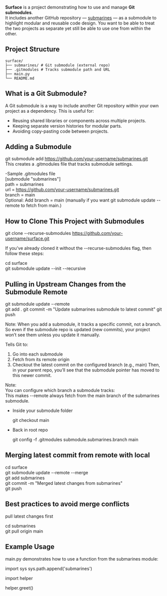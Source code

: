 **Surface** is a project demonstrating how to use and manage **Git submodules**.  
It includes another GitHub repository — [submarines](https://github.com/your-username/submarines) — as a submodule to 
highlight modular and reusable code design.
You want to be able to treat the two projects as separate yet still be able to use one from within the other.

## Project Structure
```
surface/
├── submarines/ # Git submodule (external repo)
├── .gitmodules # Tracks submodule path and URL
├── main.py
└── README.md
```

## What is a Git Submodule?

A Git submodule is a way to include another Git repository within your own project as a dependency. This is useful for:
- Reusing shared libraries or components across multiple projects.
- Keeping separate version histories for modular parts.
- Avoiding copy-pasting code between projects.

## Adding a Submodule 

git submodule add https://github.com/your-username/submarines.git  
This creates a .gitmodules file that tracks submodule settings.

-Sample .gitmodules file  
[submodule "submarines"]  
path = submarines  
url = https://github.com/your-username/submarines.git  
branch = main  
Optional: Add branch = main (manually if you want git submodule update --remote to fetch from main.)

##  How to Clone This Project with Submodules

git clone --recurse-submodules https://github.com/your-username/surface.git

If you've already cloned it without the --recurse-submodules flag, then follow these steps:  

cd surface  
git submodule update --init --recursive

## Pulling in Upstream Changes from the Submodule Remote

git submodule update --remote  
git add .
git commit -m "Update submarines submodule to latest commit"
git push

Note:
When you add a submodule, it tracks a specific commit, not a branch.  
So even if the submodule repo is updated (new commits), your project won’t see them unless you update it manually.

Tells Git to:  
1. Go into each submodule
2. Fetch from its remote origin
3. Checkout the latest commit on the configured branch (e.g., main)
Then, in your parent repo, you’ll see that the submodule pointer has moved to this newer commit.

Note:  
You can configure which branch a submodule tracks:  
This makes --remote always fetch from the main branch of the submarines submodule.

- Inside your submodule folder
  
  git checkout main
- Back in root repo
  
  git config -f .gitmodules submodule.submarines.branch main

## Merging latest commit from remote with local
cd surface  
git submodule update --remote --merge   
git add submarines  
git commit -m "Merged latest changes from submarines"  
git push

## Best practices to avoid merge conflicts
pull latest changes first

cd submarines  
git pull origin main

## Example Usage
main.py demonstrates how to use a function from the submarines module:  

import sys
sys.path.append('submarines')

import helper

helper.greet()














